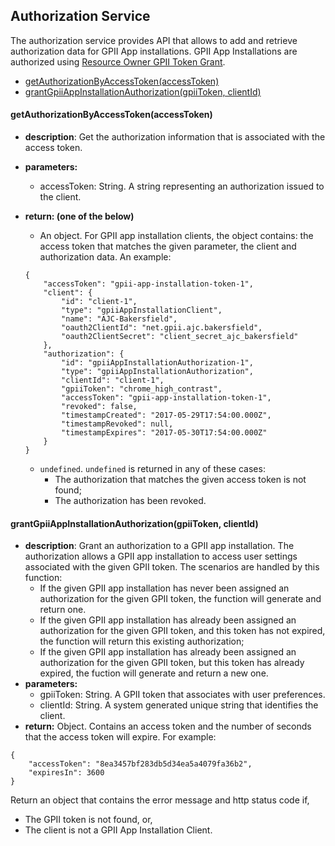 ## Authorization Service

The authorization service provides API that allows to add and retrieve authorization data for GPII App installations. GPII App Installations are authorized using [Resource Owner GPII Token Grant](https://wiki.gpii.net/w/GPII_OAuth_2_Guide#Resource_Owner_GPII_Token_Grant).

* [getAuthorizationByAccessToken(accessToken)](#getauthorizationbyaccesstokenaccesstoken)
* [grantGpiiAppInstallationAuthorization(gpiiToken, clientId)](#grantgpiiappinstallationauthorizationgpiitoken-clientid)

#### getAuthorizationByAccessToken(accessToken)
* **description**: Get the authorization information that is associated with the access token.
* **parameters:**
    * accessToken: String. A string representing an authorization issued to the
client.
* **return: (one of the below)**
    * An object. For GPII app installation clients, the object contains: the access token that matches the given parameter, the client and authorization data. An example:
    ```
    {
        "accessToken": "gpii-app-installation-token-1",
        "client": {
            "id": "client-1",
            "type": "gpiiAppInstallationClient",
            "name": "AJC-Bakersfield",
            "oauth2ClientId": "net.gpii.ajc.bakersfield",
            "oauth2ClientSecret": "client_secret_ajc_bakersfield"
        },
        "authorization": {
            "id": "gpiiAppInstallationAuthorization-1",
            "type": "gpiiAppInstallationAuthorization",
            "clientId": "client-1",
            "gpiiToken": "chrome_high_contrast",
            "accessToken": "gpii-app-installation-token-1",
            "revoked": false,
            "timestampCreated": "2017-05-29T17:54:00.000Z",
            "timestampRevoked": null,
            "timestampExpires": "2017-05-30T17:54:00.000Z"
        }
    }
    ```

    * `undefined`. `undefined` is returned in any of these cases:
        - The authorization that matches the given access token is not found;
        - The authorization has been revoked.

#### grantGpiiAppInstallationAuthorization(gpiiToken, clientId)
* **description**: Grant an authorization to a GPII app installation. The authorization allows a GPII app installation to access user settings associated with the given GPII token. The scenarios are handled by this function:
    * If the given GPII app installation has never been assigned an authorization for the given GPII token, the function will generate and return one.
    * If the given GPII app installation has already been assigned an authorization for the given GPII token, and this token has not expired, the function will return this existing authorization;
    * If the given GPII app installation has already been assigned an authorization for the given GPII token, but this token has already expired, the fuction will generate and return a new one.
* **parameters:**
    * gpiiToken: String. A GPII token that associates with user preferences.
    * clientId: String. A system generated unique string that identifies the client.
* **return:** Object. Contains an access token and the number of seconds that the access token will expire. For example:
```
{
    "accessToken": "8ea3457bf283db5d34ea5a4079fa36b2",
    "expiresIn": 3600
}
```
Return an object that contains the error message and http status code if,
+ The GPII token is not found, or,
+ The client is not a GPII App Installation Client.
